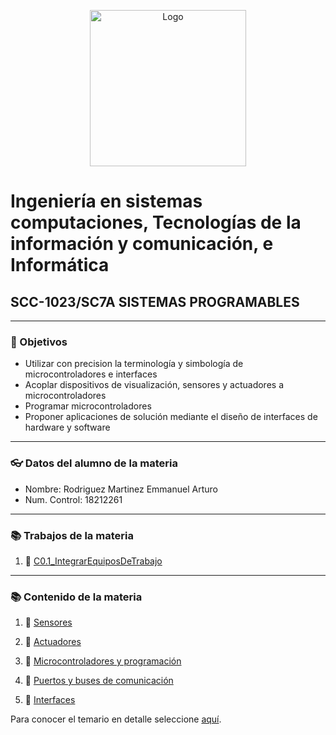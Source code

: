 <p align="center">
    <img alt="Logo" src="https://www.tijuana.tecnm.mx/wp-content/themes/tecnm/images/logo_TECT.png" width=250 height=250>
</p>

# Ingeniería en sistemas computaciones, Tecnologías de la información y comunicación, e Informática

## SCC-1023/SC7A SISTEMAS PROGRAMABLES

---

### :pencil: Objetivos

+ Utilizar con precision la terminología y simbología de microcontroladores e interfaces
+ Acoplar dispositivos de visualización, sensores y actuadores a microcontroladores
+ Programar microcontroladores
+ Proponer aplicaciones de solución mediante el diseño de interfaces de hardware y software

---

### :eyeglasses: Datos del alumno de la materia

* Nombre: Rodriguez Martinez Emmanuel Arturo
* Num. Control: 18212261 

---
### :books: Trabajos de la materia​

1. :book: [C0.1_IntegrarEquiposDeTrabajo](https://github.com/EmmanuelARodriguez/Markdown/blob/master/C0.1_IntegrarEquiposDeTrabajo_RodriguezMartinezEmmanuelArturo.pdf)

---

### :books: Contenido de la materia​

1. :book: [Sensores](docs/D1.0_Sensores.md)
  
2. :book: [Actuadores](docs/D2.0_Actuadores.md)
   
3. :book: [Microcontroladores y programación](docs/D3.0_Microcontroladores.md)
   
4. :book: [Puertos y buses de comunicación](docs/D4.0_Comunicacion.md)
   
5. :book: [Interfaces](docs/D5.0_Interface.md)
  
Para conocer el temario en detalle seleccione [aquí](pdf/D0.2_Sistemas_Programables.pdf).
